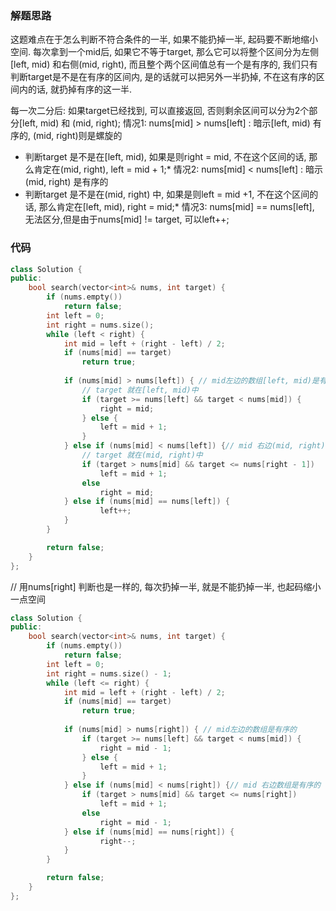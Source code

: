### 解题思路
这题难点在于怎么判断不符合条件的一半, 如果不能扔掉一半, 起码要不断地缩小空间. 每次拿到一个mid后, 如果它不等于target, 那么它可以将整个区间分为左侧[left, mid) 和右侧(mid, right), 而且整个两个区间值总有一个是有序的,  我们只有判断target是不是在有序的区间内, 是的话就可以把另外一半扔掉, 不在这有序的区间内的话, 就扔掉有序的这一半.

每一次二分后:  如果target已经找到, 可以直接返回, 
否则剩余区间可以分为2个部分[left, mid) 和 (mid, right);
情况1: nums[mid] > nums[left] : 暗示[left, mid) 有序的, (mid, right)则是螺旋的
*    判断target 是不是在[left, mid), 如果是则right = mid, 不在这个区间的话, 那么肯定在(mid, right), left = mid + 1;*
情况2: nums[mid] < nums[left] : 暗示(mid, right) 是有序的
*    判断target 是不是在(mid, right) 中, 如果是则left = mid +1, 不在这个区间的话, 那么肯定在[left, mid), right = mid;*
情况3: nums[mid] == nums[left], 无法区分,但是由于nums[mid] != target, 可以left++;


### 代码

```cpp
class Solution {
public:
    bool search(vector<int>& nums, int target) {
        if (nums.empty())
            return false;
        int left = 0;
        int right = nums.size();
        while (left < right) {
            int mid = left + (right - left) / 2;
            if (nums[mid] == target)
                return true;
            
            if (nums[mid] > nums[left]) { // mid左边的数组[left, mid)是有序的
                // target 就在[left, mid)中
                if (target >= nums[left] && target < nums[mid]) {
                    right = mid;
                } else {
                    left = mid + 1;
                }
            } else if (nums[mid] < nums[left]) {// mid 右边(mid, right)是有序的
                // target 就在(mid, right)中
                if (target > nums[mid] && target <= nums[right - 1])
                    left = mid + 1;
                else
                    right = mid;
            } else if (nums[mid] == nums[left]) {
                    left++;
            }
        }

        return false;
    }
};
```

// 用nums[right] 判断也是一样的, 每次扔掉一半, 就是不能扔掉一半, 也起码缩小一点空间 
```cpp
class Solution {
public:
    bool search(vector<int>& nums, int target) {
        if (nums.empty())
            return false;
        int left = 0;
        int right = nums.size() - 1;
        while (left <= right) {
            int mid = left + (right - left) / 2;
            if (nums[mid] == target)
                return true;
            
            if (nums[mid] > nums[right]) { // mid左边的数组是有序的
                if (target >= nums[left] && target < nums[mid]) {
                    right = mid - 1;
                } else {
                    left = mid + 1;
                }
            } else if (nums[mid] < nums[right]) {// mid 右边数组是有序的
                if (target > nums[mid] && target <= nums[right])
                    left = mid + 1;
                else
                    right = mid - 1;
            } else if (nums[mid] == nums[right]) {
                    right--;
            }
        }

        return false;
    }
};
```
